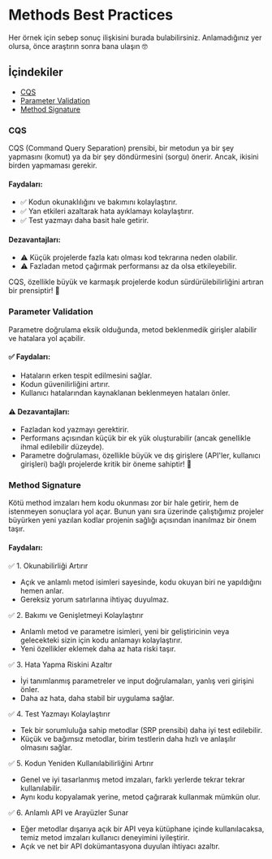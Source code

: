 # Methods Best Practices
Her örnek için sebep sonuç ilişkisini burada bulabilirsiniz. Anlamadığınız yer olursa, önce araştırın sonra bana ulaşın 🤓

## İçindekiler
* [CQS](#CQS)
* [Parameter Validation](#parameter-validation)
* [Method Signature](#method-signature)


### CQS

CQS (Command Query Separation) prensibi, bir metodun ya bir şey yapmasını (komut) ya da bir şey döndürmesini (sorgu) önerir. Ancak, ikisini birden yapmaması gerekir.

#### Faydaları:
- ✅ Kodun okunaklılığını ve bakımını kolaylaştırır.
- ✅ Yan etkileri azaltarak hata ayıklamayı kolaylaştırır.
- ✅ Test yazmayı daha basit hale getirir.

#### Dezavantajları:
- ⚠️ Küçük projelerde fazla katı olması kod tekrarına neden olabilir.
- ⚠️ Fazladan metod çağırmak performansı az da olsa etkileyebilir.

CQS, özellikle büyük ve karmaşık projelerde kodun sürdürülebilirliğini artıran bir prensiptir! 🚀

### Parameter Validation

Parametre doğrulama eksik olduğunda, metod beklenmedik girişler alabilir ve hatalara yol açabilir.

#### ✅ Faydaları:

- Hataların erken tespit edilmesini sağlar.
- Kodun güvenilirliğini artırır.
- Kullanıcı hatalarından kaynaklanan beklenmeyen hataları önler.

#### ⚠️ Dezavantajları:

- Fazladan kod yazmayı gerektirir.
- Performans açısından küçük bir ek yük oluşturabilir (ancak genellikle ihmal edilebilir düzeyde).
- Parametre doğrulaması, özellikle büyük ve dış girişlere (API'ler, kullanıcı girişleri) bağlı projelerde kritik bir öneme sahiptir! 🚀

### Method Signature

Kötü method imzaları hem kodu okunması zor bir hale getirir, hem de istenmeyen sonuçlara yol açar. Bunun yanı sıra üzerinde çalıştığımız projeler büyürken yeni yazılan kodlar projenin sağlığı açısından inanılmaz bir önem taşır. 

#### Faydaları:

✅ 1. Okunabilirliği Artırır

* Açık ve anlamlı metod isimleri sayesinde, kodu okuyan biri ne yapıldığını hemen anlar.
* Gereksiz yorum satırlarına ihtiyaç duyulmaz.

✅ 2. Bakımı ve Genişletmeyi Kolaylaştırır

* Anlamlı metod ve parametre isimleri, yeni bir geliştiricinin veya gelecekteki sizin için kodu anlamayı kolaylaştırır.
* Yeni özellikler eklemek daha az hata riski taşır.

✅ 3. Hata Yapma Riskini Azaltır

* İyi tanımlanmış parametreler ve input doğrulamaları, yanlış veri girişini önler.
* Daha az hata, daha stabil bir uygulama sağlar.

✅ 4. Test Yazmayı Kolaylaştırır

* Tek bir sorumluluğa sahip metodlar (SRP prensibi) daha iyi test edilebilir.
* Küçük ve bağımsız metodlar, birim testlerin daha hızlı ve anlaşılır olmasını sağlar.

✅ 5. Kodun Yeniden Kullanılabilirliğini Artırır

* Genel ve iyi tasarlanmış metod imzaları, farklı yerlerde tekrar tekrar kullanılabilir.
* Aynı kodu kopyalamak yerine, metod çağırarak kullanmak mümkün olur.

✅ 6. Anlamlı API ve Arayüzler Sunar

* Eğer metodlar dışarıya açık bir API veya kütüphane içinde kullanılacaksa, temiz metod imzaları kullanıcı deneyimini iyileştirir.
* Açık ve net bir API dokümantasyona duyulan ihtiyacı azaltır.